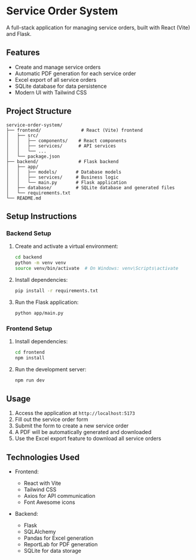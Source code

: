 # Service Order System

A full-stack application for managing service orders, built with React (Vite) and Flask.

## Features

- Create and manage service orders
- Automatic PDF generation for each service order
- Excel export of all service orders
- SQLite database for data persistence
- Modern UI with Tailwind CSS

## Project Structure

```
service-order-system/
├── frontend/               # React (Vite) frontend
│   ├── src/
│   │   ├── components/    # React components
│   │   ├── services/      # API services
│   │   └── ...
│   └── package.json
├── backend/               # Flask backend
│   ├── app/
│   │   ├── models/       # Database models
│   │   ├── services/     # Business logic
│   │   └── main.py       # Flask application
│   ├── database/         # SQLite database and generated files
│   └── requirements.txt
└── README.md
```

## Setup Instructions

### Backend Setup

1. Create and activate a virtual environment:
   ```bash
   cd backend
   python -m venv venv
   source venv/bin/activate  # On Windows: venv\Scripts\activate
   ```

2. Install dependencies:
   ```bash
   pip install -r requirements.txt
   ```

3. Run the Flask application:
   ```bash
   python app/main.py
   ```

### Frontend Setup

1. Install dependencies:
   ```bash
   cd frontend
   npm install
   ```

2. Run the development server:
   ```bash
   npm run dev
   ```

## Usage

1. Access the application at `http://localhost:5173`
2. Fill out the service order form
3. Submit the form to create a new service order
4. A PDF will be automatically generated and downloaded
5. Use the Excel export feature to download all service orders

## Technologies Used

- Frontend:
  - React with Vite
  - Tailwind CSS
  - Axios for API communication
  - Font Awesome icons

- Backend:
  - Flask
  - SQLAlchemy
  - Pandas for Excel generation
  - ReportLab for PDF generation
  - SQLite for data storage

